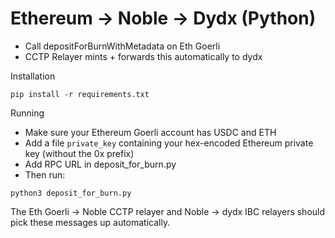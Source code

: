 # Ethereum -> Noble -> Dydx (Python)

- Call depositForBurnWithMetadata on Eth Goerli
- CCTP Relayer mints + forwards this automatically to dydx

Installation
```
pip install -r requirements.txt
```

Running
- Make sure your Ethereum Goerli account has USDC and ETH
- Add a file `private_key` containing your hex-encoded Ethereum private key (without the 0x prefix)
- Add RPC URL in deposit_for_burn.py
- Then run:
```
python3 deposit_for_burn.py
```

The Eth Goerli -> Noble CCTP relayer and Noble -> dydx IBC relayers should pick these messages up automatically.
